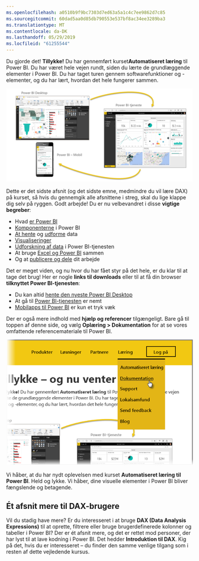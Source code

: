 ```yaml
---
ms.openlocfilehash: a0510b9f9bc7303d7ed63a5a1c4c7ee9862d7c85
ms.sourcegitcommit: 60dad5aa0d85db790553e537bf8ac34ee3289ba3
ms.translationtype: MT
ms.contentlocale: da-DK
ms.lasthandoff: 05/29/2019
ms.locfileid: "61255544"
---
```

Du gjorde det! **Tillykke!** Du har gennemført kurset**Automatiseret læring** til Power BI. Du har været hele vejen rundt, siden du lærte de grundlæggende elementer i Power BI. Du har taget turen gennem softwarefunktioner og -elementer, og du har lært, hvordan det hele fungerer sammen.

![](media/6-5-guided-learning-completion/c0a0_2.png)

Dette er det sidste afsnit (og det sidste emne, medmindre du vil lære DAX) på kurset, så hvis du gennemgik alle afsnittene i streg, skal du lige klappe dig selv på ryggen. Godt arbejde! Du er nu velbevandret i disse **vigtige begreber**:

* Hvad [er Power BI](../gettingstarted.yml?tutorial-step=1)
* [Komponenterne](../gettingstarted.yml?tutorial-step=3) i Power BI
* [At hente](../gettingdata.yml?tutorial-step=3) og [udforme](../modeling.yml?tutorial-step=1) data
* [Visualiseringer](../visualizations.yml?tutorial-step=1)
* [Udforskning af data](../exploringdata.yml?tutorial-step=1) i Power BI-tjenesten
* At bruge [Excel og Power BI](../powerbiandexcel.yml?tutorial-step=1) sammen
* Og at [publicere og dele](../publishingandsharing.yml?tutorial-step=1) dit arbejde

Det er meget viden, og nu hvor du har fået styr på det hele, er du klar til at tage det brug! Her er nogle **links til downloads** eller til at få din browser **tilknyttet Power BI-tjenesten**:

* Du kan altid [hente den nyeste Power BI Desktop](https://powerbi.microsoft.com/desktop)
* At gå til [Power BI-tjenesten](https://powerbi.microsoft.com/) er nemt
* [Mobilapps til Power BI](https://powerbi.microsoft.com/mobile/) er kun et tryk væk

Der er også mere indhold med **hjælp og referencer** tilgængeligt. Bare gå til toppen af denne side, og vælg **Oplæring > Dokumentation** for at se vores omfattende referencemateriale til Power BI.

![](media/6-5-guided-learning-completion/6-5_1.png)

Vi håber, at du har nydt oplevelsen med kurset **Automatiseret læring til Power BI**. Held og lykke. Vi håber, dine visuelle elementer i Power BI bliver fængslende og betagende.

## <a name="one-more-section-for-dax-users"></a>Ét afsnit mere til DAX-brugere
Vil du stadig have mere? Er du interesseret i at bruge **DAX (Data Analysis Expressions)** til at oprette, filtrere eller bruge brugerdefinerede kolonner og tabeller i Power BI? Der er ét afsnit mere, og det er rettet mod personer, der har lyst til at lave kodning i Power BI. Det hedder **Introduktion til DAX**. Kig på det, hvis du er interesseret – du finder den samme venlige tilgang som i resten af dette vejledende kursus.

